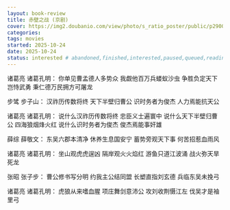 ```yaml
---
layout: book-review
title: 赤壁之战 (京剧)
cover: https://img2.doubanio.com/view/photo/s_ratio_poster/public/p2900364851.webp
categories:
tags: movies
started: 2025-10-24
date: 2025-10-24
status: interested # abandoned,finished,interested,paused,queued,reading,reread
---
```


诸葛亮 诸葛孔明： 你单见曹孟德人多势众 我觑他百万兵蝼蚁沙虫 争胜负定天下岂恃武勇 秉仁德万民拥方可屠龙

步骘 步子山： 汉祚历传数将终 天下半壁归曹公 识时务者为俊杰 人力焉能抗天公

诸葛亮 诸葛孔明： 说什么汉祚历传数将终 忠臣义士遍寰中 说什么天下半壁归曹公 四海狼烟烽火红 说什么识时务者为俊杰 俊杰焉能事奸雄

薛综 薛敬文： 东吴六郡本清净 休养生息国安宁 蓄势旁观天下事 何苦招惹血雨风

诸葛亮 诸葛孔明： 坐山观虎虎逞凶 隔岸观火火焰红 游鱼只道江波涌 战火弥天旱死龙

张昭 张子步： 曹公修书写分明 约我主公结同盟 长塑直指刘玄德 兵临东吴未挽弓

诸葛亮 诸葛孔明： 虎狼从来嗜血腥 项庄舞剑意沛公 攻刘收荆慑江左 伐吴才是袖里弓
